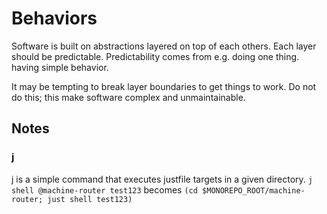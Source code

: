 # Behaviors
Software is built on abstractions layered on top of each others.
Each layer should be predictable. Predictability comes from e.g. doing one thing. having simple behavior.

It may be tempting to break layer boundaries to get things to work. Do not do this; this make software complex and unmaintainable.

## Notes
### j
j is a simple command that executes justfile targets in a given directory.
`j shell @machine-router test123` becomes `(cd $MONOREPO_ROOT/machine-router; just shell test123)` 
